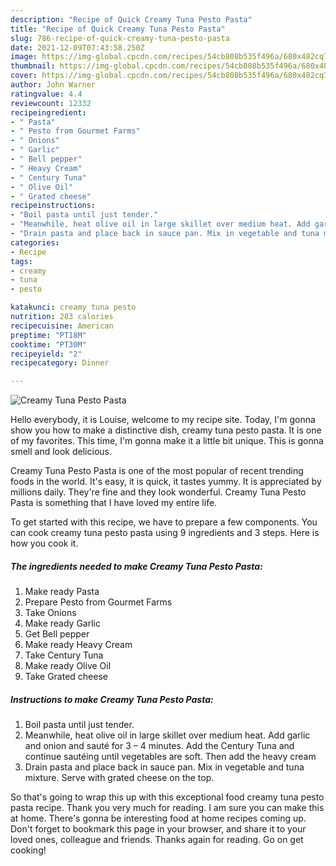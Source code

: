 ```yaml
---
description: "Recipe of Quick Creamy Tuna Pesto Pasta"
title: "Recipe of Quick Creamy Tuna Pesto Pasta"
slug: 786-recipe-of-quick-creamy-tuna-pesto-pasta
date: 2021-12-09T07:43:58.250Z
image: https://img-global.cpcdn.com/recipes/54cb808b535f496a/680x482cq70/creamy-tuna-pesto-pasta-recipe-main-photo.jpg
thumbnail: https://img-global.cpcdn.com/recipes/54cb808b535f496a/680x482cq70/creamy-tuna-pesto-pasta-recipe-main-photo.jpg
cover: https://img-global.cpcdn.com/recipes/54cb808b535f496a/680x482cq70/creamy-tuna-pesto-pasta-recipe-main-photo.jpg
author: John Warner
ratingvalue: 4.4
reviewcount: 12332
recipeingredient:
- " Pasta"
- " Pesto from Gourmet Farms"
- " Onions"
- " Garlic"
- " Bell pepper"
- " Heavy Cream"
- " Century Tuna"
- " Olive Oil"
- " Grated cheese"
recipeinstructions:
- "Boil pasta until just tender."
- "Meanwhile, heat olive oil in large skillet over medium heat. Add garlic and onion and sauté for 3 – 4 minutes. Add the Century Tuna and continue sautéing until vegetables are soft. Then add the heavy cream"
- "Drain pasta and place back in sauce pan. Mix in vegetable and tuna mixture. Serve with grated cheese on the top."
categories:
- Recipe
tags:
- creamy
- tuna
- pesto

katakunci: creamy tuna pesto 
nutrition: 283 calories
recipecuisine: American
preptime: "PT18M"
cooktime: "PT30M"
recipeyield: "2"
recipecategory: Dinner

---
```



![Creamy Tuna Pesto Pasta](https://img-global.cpcdn.com/recipes/54cb808b535f496a/680x482cq70/creamy-tuna-pesto-pasta-recipe-main-photo.jpg)

Hello everybody, it is Louise, welcome to my recipe site. Today, I'm gonna show you how to make a distinctive dish, creamy tuna pesto pasta. It is one of my favorites. This time, I'm gonna make it a little bit unique. This is gonna smell and look delicious.



Creamy Tuna Pesto Pasta is one of the most popular of recent trending foods in the world. It's easy, it is quick, it tastes yummy. It is appreciated by millions daily. They're fine and they look wonderful. Creamy Tuna Pesto Pasta is something that I have loved my entire life.


To get started with this recipe, we have to prepare a few components. You can cook creamy tuna pesto pasta using 9 ingredients and 3 steps. Here is how you cook it.

<!--inarticleads1-->

##### The ingredients needed to make Creamy Tuna Pesto Pasta:

1. Make ready  Pasta
1. Prepare  Pesto from Gourmet Farms
1. Take  Onions
1. Make ready  Garlic
1. Get  Bell pepper
1. Make ready  Heavy Cream
1. Take  Century Tuna
1. Make ready  Olive Oil
1. Take  Grated cheese




<!--inarticleads2-->

##### Instructions to make Creamy Tuna Pesto Pasta:

1. Boil pasta until just tender.
1. Meanwhile, heat olive oil in large skillet over medium heat. Add garlic and onion and sauté for 3 – 4 minutes. Add the Century Tuna and continue sautéing until vegetables are soft. Then add the heavy cream
1. Drain pasta and place back in sauce pan. Mix in vegetable and tuna mixture. Serve with grated cheese on the top.




So that's going to wrap this up with this exceptional food creamy tuna pesto pasta recipe. Thank you very much for reading. I am sure you can make this at home. There's gonna be interesting food at home recipes coming up. Don't forget to bookmark this page in your browser, and share it to your loved ones, colleague and friends. Thanks again for reading. Go on get cooking!
